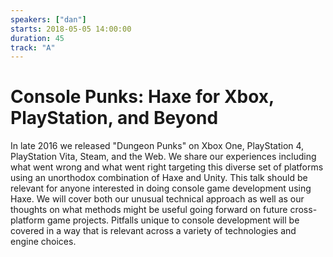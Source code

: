 ```yaml
---
speakers: ["dan"]
starts: 2018-05-05 14:00:00
duration: 45
track: "A"
---
```


# Console Punks: Haxe for Xbox, PlayStation, and Beyond

In late 2016 we released "Dungeon Punks" on Xbox One, PlayStation 4, PlayStation Vita, Steam, and the Web. We share our experiences including what went wrong and what went right targeting this diverse set of platforms using an unorthodox combination of Haxe and Unity. This talk should be relevant for anyone interested in doing console game development using Haxe. We will cover both our unusual technical approach as well as our thoughts on what methods might be useful going forward on future cross-platform game projects. Pitfalls unique to console development will be covered in a way that is relevant across a variety of technologies and engine choices. 